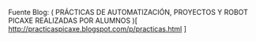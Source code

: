 Fuente Blog: ( PRÁCTICAS DE AUTOMATIZACIÓN, PROYECTOS Y ROBOT PICAXE REALIZADAS POR ALUMNOS )[ http://practicaspicaxe.blogspot.com/p/practicas.html ]
